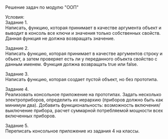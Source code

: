 Решение задач по модулю "ООП"

Условия:<br>
Задание 1.<br>
Написать, функцию, которая принимает в качестве аргумента объект и выводит в консоль все ключи и значения только собственных свойств. 
Данная функция не должна возвращать значение.

Задание 2.<br>
Написать функцию, которая принимает в качестве аргументов строку и объект, а затем проверяет есть ли у переданного объекта свойство с данным именем. 
Функция должна возвращать true или false.

Задание 3.<br>
Написать функцию, которая создает пустой объект, но без прототипа.

Задание 4.<br>
Реализовать консольное приложение на прототипах.
Задать несколько электроприборов, определить их иерархию (приборов должно быть как минимум два).
Добавить функциональность: возможность включения/выключение прибора, расчет суммарной потребляемой мощности всех включенных приборов. 

Задание 5.<br>
Переписать консольное приложение из задания 4 на классы.
